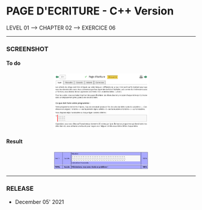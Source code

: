 # PAGE D'ECRITURE - C++ Version
LEVEL 01 --> CHAPTER 02 --> EXERCICE 06

---
### **SCREENSHOT**
#### To do
<div align="center">
    <img
        src="https://github.com/Ayckinn/CPP/blob/main/FRANCE_IOI/LEVEL_01/Chapter_02/06_page_ecriture/ecriture.png"
        alt="DEMO"
        style="width:50%">
</div>

#### Result
<div align="center">
    <img
        src="https://github.com/Ayckinn/CPP/blob/main/FRANCE_IOI/LEVEL_01/Chapter_02/06_page_ecriture/result.png"
        alt="DEMO"
        style="width:50%">
</div>

---
### **RELEASE**

- December 05' 2021